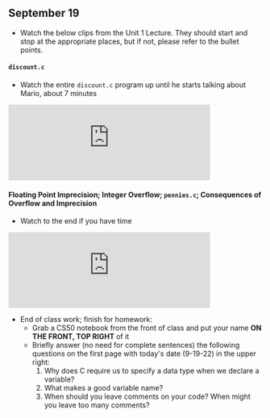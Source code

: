 ## September 19

- Watch the below clips from the Unit 1 Lecture. They should start and stop at the appropriate places, but if not, please refer to the bullet points.

#### `discount.c`

- Watch the entire `discount.c` program up until he starts talking about Mario, about 7 minutes

<iframe width="400" src="https://www.youtube.com/embed/URrzmoIyqLw?start=6919&end=7363" title="YouTube video player" frameborder="0" allow="accelerometer; autoplay; clipboard-write; encrypted-media; gyroscope; picture-in-picture" allowfullscreen></iframe>

#### Floating Point Imprecision; Integer Overflow; `pennies.c`; Consequences of Overflow and Imprecision

- Watch to the end if you have time 

<iframe width="400" src="https://www.youtube.com/embed/URrzmoIyqLw?start=7961&end=8869" title="YouTube video player" frameborder="0" allow="accelerometer; autoplay; clipboard-write; encrypted-media; gyroscope; picture-in-picture" allowfullscreen></iframe>


- End of class work; finish for homework:
  - Grab a CS50 notebook from the front of class and put your name **ON THE FRONT, TOP RIGHT** of it
  - Briefly answer (no need for complete sentences) the following questions on the first page with today's date (9-19-22) in the upper right:
    1. Why does C require us to specify a data type when we declare a variable?
    1. What makes a good variable name?
    1. When should you leave comments on your code? When might you leave too many comments?